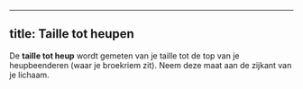 ***

## title: Taille tot heupen

De **taille tot heup** wordt gemeten van je taille tot de top van je heupbeenderen (waar je broekriem zit). Neem deze maat aan de zijkant van je lichaam.
